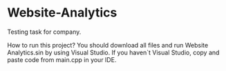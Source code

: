 # Website-Analytics
Testing task for company.

How to run this project?
You should download all files and run Website Analytics.sin by using Visual Studio. 
If you haven`t Visual Studio, copy and paste code from main.cpp in your IDE.
